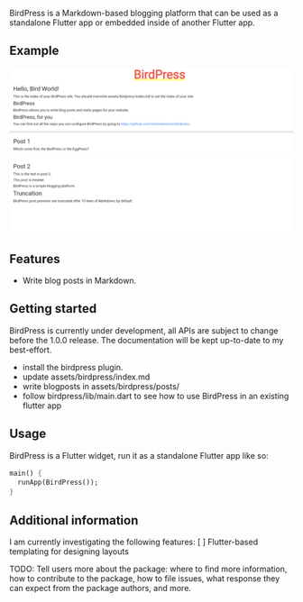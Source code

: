 <!--
This README describes the package. If you publish this package to pub.dev,
this README's contents appear on the landing page for your package.

For information about how to write a good package README, see the guide for
[writing package pages](https://dart.dev/guides/libraries/writing-package-pages).

For general information about developing packages, see the Dart guide for
[creating packages](https://dart.dev/guides/libraries/create-library-packages)
and the Flutter guide for
[developing packages and plugins](https://flutter.dev/developing-packages).
-->

BirdPress is a Markdown-based blogging platform that can be used as a standalone
Flutter app or embedded inside of another Flutter app.

## Example
![birdpress example blog](https://raw.githubusercontent.com/imichaelnorris/birdpress/master/Screen%20Shot%202022-06-03%20at%201.51.39%20PM.png)

## Features

* Write blog posts in Markdown.

## Getting started

BirdPress is currently under development, all APIs are subject to change before
the 1.0.0 release. The documentation will be kept up-to-date to my best-effort.

* install the birdpress plugin. 
* update assets/birdpress/index.md
* write blogposts in assets/birdpress/posts/
* follow birdpress/lib/main.dart to see how to use BirdPress in an existing flutter app


## Usage

BirdPress is a Flutter widget, run it as a standalone Flutter app like so:

```dart
main() {
  runApp(BirdPress());
}
```

## Additional information

I am currently investigating the following features:
[ ] Flutter-based templating for designing layouts

TODO: Tell users more about the package: where to find more information, how to
contribute to the package, how to file issues, what response they can expect
from the package authors, and more.
